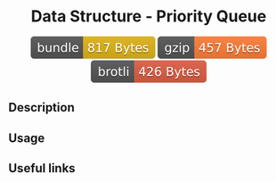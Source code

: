 <h1 style="text-align: center;">
  <div align="center">Data Structure - Priority Queue</div>
</h1>

<p align="center">
  <img src="../../assets/badges/priorityQueue-file.svg" alt="priorityQueue-file-ts">
  <img src="../../assets/badges/priorityQueue-gzip.svg" alt="priorityQueue-gzip-ts">
  <img src="../../assets/badges/priorityQueue-brotli.svg" alt="priorityQueue-brotli-ts">
</p>

## Description

## Usage

## Useful links

